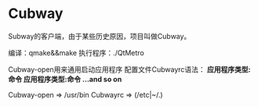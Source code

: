 Cubway
======

Subway的客户端，由于某些历史原因，项目叫做Cubway。

编译：qmake&&make
执行程序：./QtMetro

Cubway-open用来通用启动应用程序
配置文件Cubwayrc语法： <b>应用程序类型:命令 应用程序类型:命令 ...and so on</b>

Cubway-open => /usr/bin
Cubwayrc => (/etc|~/.)
